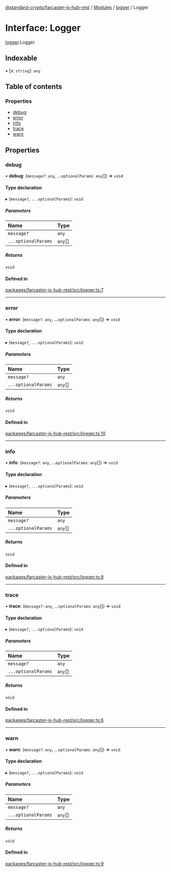 [@standard-crypto/farcaster-js-hub-rest](../README.md) / [Modules](../modules.md) / [logger](../modules/logger.md) / Logger

# Interface: Logger

[logger](../modules/logger.md).Logger

## Indexable

▪ [x: `string`]: `any`

## Table of contents

### Properties

- [debug](logger.Logger.md#debug)
- [error](logger.Logger.md#error)
- [info](logger.Logger.md#info)
- [trace](logger.Logger.md#trace)
- [warn](logger.Logger.md#warn)

## Properties

### debug

• **debug**: (`message?`: `any`, ...`optionalParams`: `any`[]) => `void`

#### Type declaration

▸ (`message?`, `...optionalParams`): `void`

##### Parameters

| Name | Type |
| :------ | :------ |
| `message?` | `any` |
| `...optionalParams` | `any`[] |

##### Returns

`void`

#### Defined in

[packages/farcaster-js-hub-rest/src/logger.ts:7](https://github.com/standard-crypto/farcaster-js/blob/main/packages/farcaster-js-hub-rest/src/logger.ts#L7)

___

### error

• **error**: (`message?`: `any`, ...`optionalParams`: `any`[]) => `void`

#### Type declaration

▸ (`message?`, `...optionalParams`): `void`

##### Parameters

| Name | Type |
| :------ | :------ |
| `message?` | `any` |
| `...optionalParams` | `any`[] |

##### Returns

`void`

#### Defined in

[packages/farcaster-js-hub-rest/src/logger.ts:10](https://github.com/standard-crypto/farcaster-js/blob/main/packages/farcaster-js-hub-rest/src/logger.ts#L10)

___

### info

• **info**: (`message?`: `any`, ...`optionalParams`: `any`[]) => `void`

#### Type declaration

▸ (`message?`, `...optionalParams`): `void`

##### Parameters

| Name | Type |
| :------ | :------ |
| `message?` | `any` |
| `...optionalParams` | `any`[] |

##### Returns

`void`

#### Defined in

[packages/farcaster-js-hub-rest/src/logger.ts:8](https://github.com/standard-crypto/farcaster-js/blob/main/packages/farcaster-js-hub-rest/src/logger.ts#L8)

___

### trace

• **trace**: (`message?`: `any`, ...`optionalParams`: `any`[]) => `void`

#### Type declaration

▸ (`message?`, `...optionalParams`): `void`

##### Parameters

| Name | Type |
| :------ | :------ |
| `message?` | `any` |
| `...optionalParams` | `any`[] |

##### Returns

`void`

#### Defined in

[packages/farcaster-js-hub-rest/src/logger.ts:6](https://github.com/standard-crypto/farcaster-js/blob/main/packages/farcaster-js-hub-rest/src/logger.ts#L6)

___

### warn

• **warn**: (`message?`: `any`, ...`optionalParams`: `any`[]) => `void`

#### Type declaration

▸ (`message?`, `...optionalParams`): `void`

##### Parameters

| Name | Type |
| :------ | :------ |
| `message?` | `any` |
| `...optionalParams` | `any`[] |

##### Returns

`void`

#### Defined in

[packages/farcaster-js-hub-rest/src/logger.ts:9](https://github.com/standard-crypto/farcaster-js/blob/main/packages/farcaster-js-hub-rest/src/logger.ts#L9)
